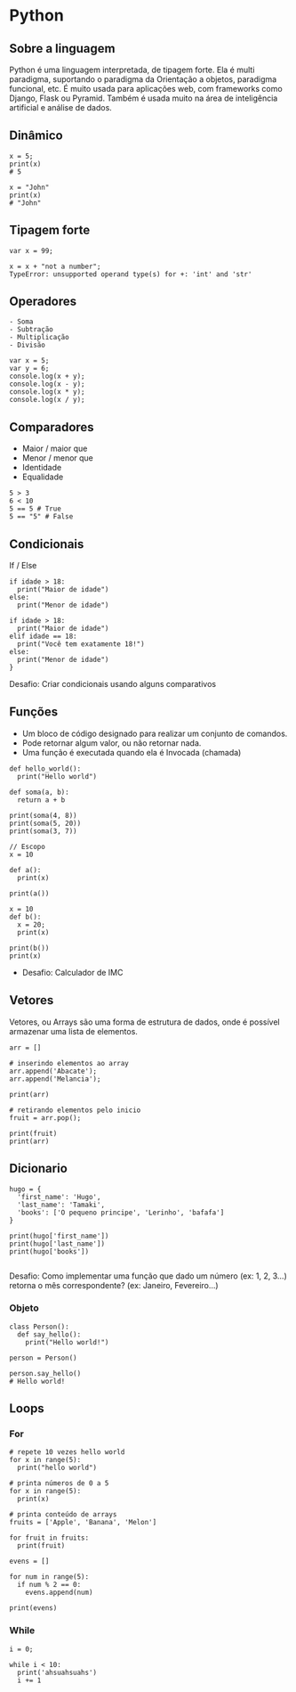 
# Python

## Sobre a linguagem

Python é uma linguagem interpretada, de tipagem forte. Ela é multi paradigma, suportando o paradigma da Orientação a objetos, paradigma funcional, etc. É muito usada para aplicações web, com frameworks como Django, Flask ou Pyramid. Também é usada muito na área de inteligência artificial e análise de dados.

## Dinâmico

```
x = 5;
print(x)
# 5

x = "John"
print(x)
# "John"
```

## Tipagem forte

```
var x = 99;

x = x + "not a number";
TypeError: unsupported operand type(s) for +: 'int' and 'str'
```

## Operadores

```
- Soma
- Subtração
- Multiplicação
- Divisão

var x = 5;
var y = 6;
console.log(x + y);
console.log(x - y);
console.log(x * y);
console.log(x / y);
```

## Comparadores

- Maior / maior que
- Menor / menor que
- Identidade
- Equalidade

```
5 > 3
6 < 10
5 == 5 # True
5 == "5" # False
```

## Condicionais

If / Else

```
if idade > 18:
  print("Maior de idade")
else:
  print("Menor de idade")
```

```
if idade > 18:
  print("Maior de idade")
elif idade == 18:
  print("Você tem exatamente 18!")
else:
  print("Menor de idade")
}
```

Desafio: Criar condicionais usando alguns comparativos

## Funções

- Um bloco de código designado para realizar um conjunto de comandos.
- Pode retornar algum valor, ou não retornar nada.
- Uma função é executada quando ela é Invocada (chamada)

```
def hello_world():
  print("Hello world")

def soma(a, b):
  return a + b

print(soma(4, 8))
print(soma(5, 20))
print(soma(3, 7))

// Escopo
x = 10

def a():
  print(x)

print(a())

x = 10
def b():
  x = 20;
  print(x)

print(b())
print(x)

```

* Desafio: Calculador de IMC

## Vetores

Vetores, ou Arrays são uma forma de estrutura de dados, onde é possível armazenar uma lista de elementos.

```
arr = []

# inserindo elementos ao array
arr.append('Abacate');
arr.append('Melancia');

print(arr)

# retirando elementos pelo inicio
fruit = arr.pop();

print(fruit)
print(arr)
```

## Dicionario

```
hugo = {
  'first_name': 'Hugo',
  'last_name': 'Tamaki',
  'books': ['O pequeno principe', 'Lerinho', 'bafafa']
}

print(hugo['first_name'])
print(hugo['last_name'])
print(hugo['books'])


```

Desafio: Como implementar uma função que dado um número (ex: 1, 2, 3...) retorna o mês correspondente? (ex: Janeiro, Fevereiro...)

### Objeto

```
class Person():
  def say_hello():
    print("Hello world!")

person = Person()

person.say_hello()
# Hello world!
```

## Loops

### For

```
# repete 10 vezes hello world
for x in range(5):
  print("hello world")

# printa números de 0 a 5
for x in range(5):
  print(x)

# printa conteúdo de arrays
fruits = ['Apple', 'Banana', 'Melon']

for fruit in fruits:
  print(fruit)

evens = []

for num in range(5):
  if num % 2 == 0:
    evens.append(num)

print(evens)
```
### While

```
i = 0;

while i < 10:
  print('ahsuahsuahs')
  i += 1
```


